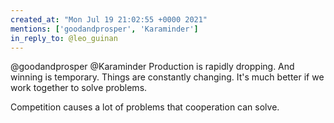 ```yaml
---
created_at: "Mon Jul 19 21:02:55 +0000 2021"
mentions: ['goodandprosper', 'Karaminder']
in_reply_to: @leo_guinan
---
```


@goodandprosper @Karaminder Production is rapidly dropping. And winning is temporary. Things are constantly changing. It's much better if we work together to solve problems.

Competition causes a lot of problems that cooperation can solve.